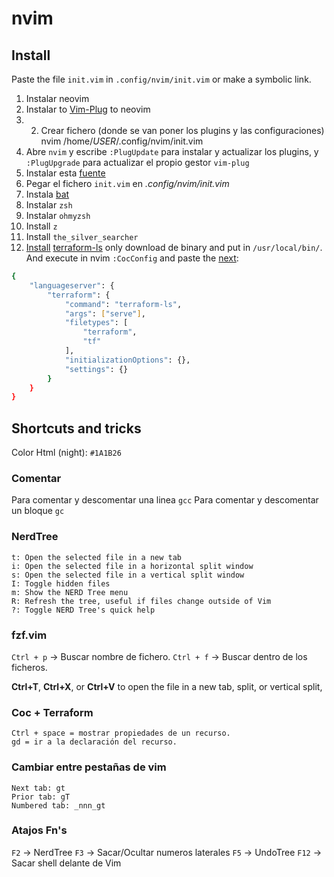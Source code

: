 # nvim

## Install

Paste the file `init.vim` in `.config/nvim/init.vim` or make a symbolic link.

1) Instalar neovim
2) Instalar  to [Vim-Plug](https://github.com/junegunn/vim-plug#neovim) to neovim
3) 2) Crear fichero (donde se van poner los plugins y las configuraciones)
		nvim /home/_USER_/.config/nvim/init.vim
4) Abre `nvim` y escribe `:PlugUpdate`  para instalar y actualizar los plugins, y `:PlugUpgrade` para actualizar el propio gestor `vim-plug` 
5) Instalar esta [fuente](https://github.com/romkatv/powerlevel10k#manual-font-installation)
6) Pegar el fichero `init.vim` en _.config/nvim/init.vim_
7) Instala [bat](https://github.com/sharkdp/bat)
8) Instalar `zsh`
9) Instalar `ohmyzsh`
10) Install `z`
11) Install `the_silver_searcher`
12) [Install](https://releases.hashicorp.com/terraform-ls/) [terraform-ls](https://github.com/hashicorp/terraform-ls/blob/main/docs/installation.md) only download de binary and put in `/usr/local/bin/`. And execute in nvim `:CocConfig`  and paste the [next](https://github.com/hashicorp/terraform-ls/blob/main/docs/USAGE.md#vim--neovim):

```bash
{
	"languageserver": {
		"terraform": {
			"command": "terraform-ls",
			"args": ["serve"],
			"filetypes": [
				"terraform",
				"tf"
			],
			"initializationOptions": {},
			"settings": {}
		}
	}
}
```

## Shortcuts and tricks

Color Html (night): `#1A1B26`

### Comentar
Para comentar y descomentar una linea  `gcc`
Para comentar y descomentar un bloque  `gc` 

### NerdTree
    t: Open the selected file in a new tab
    i: Open the selected file in a horizontal split window
    s: Open the selected file in a vertical split window
    I: Toggle hidden files
    m: Show the NERD Tree menu
    R: Refresh the tree, useful if files change outside of Vim
    ?: Toggle NERD Tree's quick help

### fzf.vim
`Ctrl + p`  -> Buscar nombre de fichero.
`Ctrl + f`  -> Buscar dentro de los ficheros.

**Ctrl+T**, **Ctrl+X**, or **Ctrl+V** to open the file in a new tab, split, or vertical split,

### Coc + Terraform
```
Ctrl + space = mostrar propiedades de un recurso.
gd = ir a la declaración del recurso.
```

### Cambiar entre pestañas de vim

```
Next tab: gt
Prior tab: gT
Numbered tab: _nnn_gt
```

### Atajos Fn's
`F2` -> NerdTree
`F3` -> Sacar/Ocultar numeros laterales
`F5` -> UndoTree
`F12` -> Sacar shell delante de Vim
